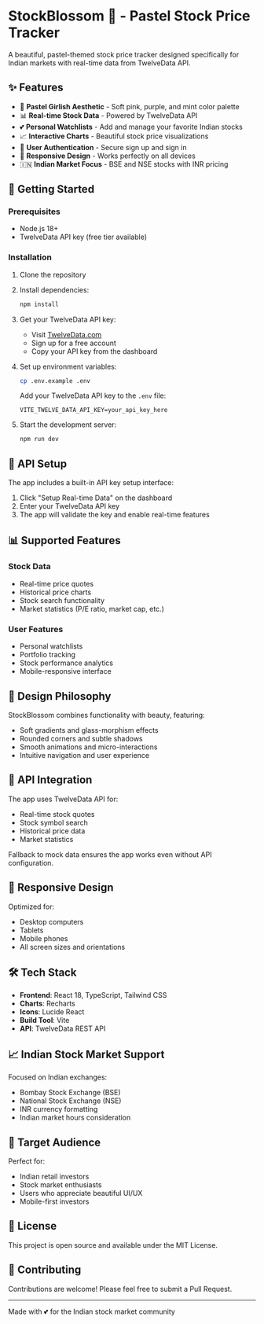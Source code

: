 # StockBlossom 🌸 - Pastel Stock Price Tracker

A beautiful, pastel-themed stock price tracker designed specifically for Indian markets with real-time data from TwelveData API.

## ✨ Features

- 🎨 **Pastel Girlish Aesthetic** - Soft pink, purple, and mint color palette
- 📊 **Real-time Stock Data** - Powered by TwelveData API
- 💕 **Personal Watchlists** - Add and manage your favorite Indian stocks
- 📈 **Interactive Charts** - Beautiful stock price visualizations
- 🔐 **User Authentication** - Secure sign up and sign in
- 📱 **Responsive Design** - Works perfectly on all devices
- 🇮🇳 **Indian Market Focus** - BSE and NSE stocks with INR pricing

## 🚀 Getting Started

### Prerequisites

- Node.js 18+ 
- TwelveData API key (free tier available)

### Installation

1. Clone the repository
2. Install dependencies:
   ```bash
   npm install
   ```

3. Get your TwelveData API key:
   - Visit [TwelveData.com](https://twelvedata.com)
   - Sign up for a free account
   - Copy your API key from the dashboard

4. Set up environment variables:
   ```bash
   cp .env.example .env
   ```
   Add your TwelveData API key to the `.env` file:
   ```
   VITE_TWELVE_DATA_API_KEY=your_api_key_here
   ```

5. Start the development server:
   ```bash
   npm run dev
   ```

## 🔧 API Setup

The app includes a built-in API key setup interface:

1. Click "Setup Real-time Data" on the dashboard
2. Enter your TwelveData API key
3. The app will validate the key and enable real-time features

## 📊 Supported Features

### Stock Data
- Real-time price quotes
- Historical price charts
- Stock search functionality
- Market statistics (P/E ratio, market cap, etc.)

### User Features
- Personal watchlists
- Portfolio tracking
- Stock performance analytics
- Mobile-responsive interface

## 🎨 Design Philosophy

StockBlossom combines functionality with beauty, featuring:
- Soft gradients and glass-morphism effects
- Rounded corners and subtle shadows
- Smooth animations and micro-interactions
- Intuitive navigation and user experience

## 🔗 API Integration

The app uses TwelveData API for:
- Real-time stock quotes
- Stock symbol search
- Historical price data
- Market statistics

Fallback to mock data ensures the app works even without API configuration.

## 📱 Responsive Design

Optimized for:
- Desktop computers
- Tablets
- Mobile phones
- All screen sizes and orientations

## 🛠️ Tech Stack

- **Frontend**: React 18, TypeScript, Tailwind CSS
- **Charts**: Recharts
- **Icons**: Lucide React
- **Build Tool**: Vite
- **API**: TwelveData REST API

## 📈 Indian Stock Market Support

Focused on Indian exchanges:
- Bombay Stock Exchange (BSE)
- National Stock Exchange (NSE)
- INR currency formatting
- Indian market hours consideration

## 🎯 Target Audience

Perfect for:
- Indian retail investors
- Stock market enthusiasts
- Users who appreciate beautiful UI/UX
- Mobile-first investors

## 📄 License

This project is open source and available under the MIT License.

## 🤝 Contributing

Contributions are welcome! Please feel free to submit a Pull Request.

---

Made with 💕 for the Indian stock market community